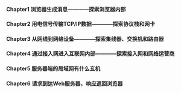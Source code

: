 #### Chapter1 浏览器生成消息————探索浏览器内部
#### Chapter2 用电信号传输TCP/IP数据————探索协议栈和网卡  
####

#### Chapter3 从网线到网络设备————探索集线器、交换机和路由器
#### Chapter4 通过接入网进入互联网内部————探索接入网和网络运营商  
####

#### Chapter5 服务器端的局域网有什么玄机
#### Chapter6 请求到达Web服务器，响应返回浏览器
